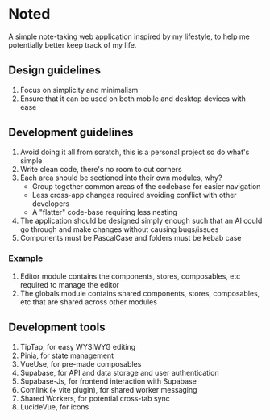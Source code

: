 # Noted
A simple note-taking web application inspired by my lifestyle, to help me potentially better keep track of my life.

## Design guidelines
1. Focus on simplicity and minimalism
2. Ensure that it can be used on both mobile and desktop devices with ease

## Development guidelines
1. Avoid doing it all from scratch, this is a personal project so do what's simple
2. Write clean code, there's no room to cut corners
3. Each area should be sectioned into their own modules, why?
   - Group together common areas of the codebase for easier navigation
   - Less cross-app changes required avoiding conflict with other developers
   - A "flatter" code-base requiring less nesting
4. The application should be designed simply enough such that an AI could go through and make changes without causing bugs/issues
5. Components must be PascalCase and folders must be kebab case

### Example
1. Editor module contains the components, stores, composables, etc required to manage the editor
2. The globals module contains shared components, stores, composables, etc that are shared across other modules

## Development tools
1. TipTap, for easy WYSIWYG editing
2. Pinia, for state management
3. VueUse, for pre-made composables
4. Supabase, for API and data storage and user authentication
5. Supabase-Js, for frontend interaction with Supabase
6. Comlink (+ vite plugin), for shared worker messaging
7. Shared Workers, for potential cross-tab sync
8. LucideVue, for icons
